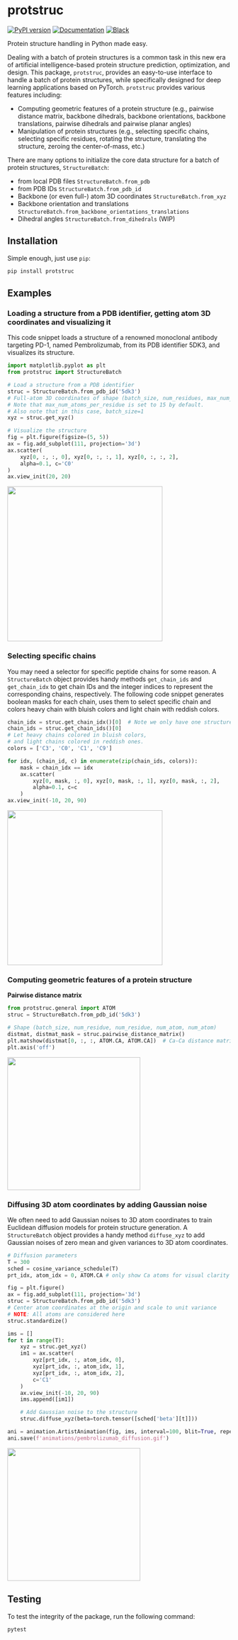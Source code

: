 # protstruc

[![PyPI version](https://badge.fury.io/py/protstruc.svg)](https://badge.fury.io/py/protstruc)
[![Documentation](https://img.shields.io/badge/documentation-link-blue.svg)](https://dohlee.github.io/protstruc)
[![Black](https://img.shields.io/badge/code%20style-black-000000.svg)](https://github.com/psf/black)

Protein structure handling in Python made easy.

Dealing with a batch of protein structures is a common task in this new era of artificial intelligence-based protein structure prediction, optimization, and design.
This package, `protstruc`, provides an easy-to-use interface to handle a batch of protein structures, while specifically designed for deep learning applications based on PyTorch.
`protstruc` provides various features including:

- Computing geometric features of a protein structure (e.g., pairwise distance matrix, backbone dihedrals, backbone orientations, backbone translations, pairwise dihedrals and pairwise planar angles)
- Manipulation of protein structures (e.g., selecting specific chains, selecting specific residues, rotating the structure, translating the structure, zeroing the center-of-mass, etc.)

There are many options to initialize the core data structure for a batch of protein structures, `StructureBatch`:

- from local PDB files `StructureBatch.from_pdb`
- from PDB IDs `StructureBatch.from_pdb_id`
- Backbone (or even full-) atom 3D coordinates `StructureBatch.from_xyz`
- Backbone orientation and translations `StructureBatch.from_backbone_orientations_translations`
- Dihedral angles `StructureBatch.from_dihedrals` (WIP)

## Installation

Simple enough, just use `pip`:

```bash
pip install protstruc
```

## Examples

### Loading a structure from a PDB identifier, getting atom 3D coordinates and visualizing it

This code snippet loads a structure of a renowned monoclonal antibody targeting PD-1, named Pembrolizumab, from its PDB identifier 5DK3, and visualizes its structure.

```python
import matplotlib.pyplot as plt
from protstruc import StructureBatch

# Load a structure from a PDB identifier
struc = StructureBatch.from_pdb_id('5dk3')
# Full-atom 3D coordinates of shape (batch_size, num_residues, max_num_atoms_per_residue, 3)
# Note that max_num_atoms_per_residue is set to 15 by default.
# Also note that in this case, batch_size=1
xyz = struc.get_xyz()

# Visualize the structure
fig = plt.figure(figsize=(5, 5))
ax = fig.add_subplot(111, projection='3d')
ax.scatter(
    xyz[0, :, :, 0], xyz[0, :, :, 1], xyz[0, :, :, 2],
    alpha=0.1, c='C0'
)
ax.view_init(20, 20)
```

<img src="img/pembrolizumab.png" width="350px">

### Selecting specific chains

You may need a selector for specific peptide chains for some reason.
A `StructureBatch` object provides handy methods `get_chain_ids` and `get_chain_idx` to get chain IDs and the integer indices to represent the corresponding chains, respectively.
The following code snippet generates boolean masks for each chain, uses them to select specific chain and colors heavy chain with bluish colors and light chain with reddish colors.

```python
chain_idx = struc.get_chain_idx()[0]  # Note we only have one structure in the batch.
chain_ids = struc.get_chain_ids()[0]
# Let heavy chains colored in bluish colors,
# and light chains colored in reddish ones.
colors = ['C3', 'C0', 'C1', 'C9']

for idx, (chain_id, c) in enumerate(zip(chain_ids, colors)):
    mask = chain_idx == idx
    ax.scatter(
        xyz[0, mask, :, 0], xyz[0, mask, :, 1], xyz[0, mask, :, 2],
        alpha=0.1, c=c
    )
ax.view_init(-10, 20, 90)
```

<img src="img/pembrolizumab_chain.png" width="350px">

### Computing geometric features of a protein structure

**Pairwise distance matrix**

```python
from protstruc.general import ATOM
struc = StructureBatch.from_pdb_id('5dk3')

# Shape (batch_size, num_residue, num_residue, num_atom, num_atom)
distmat, distmat_mask = struc.pairwise_distance_matrix()
plt.matshow(distmat[0, :, :, ATOM.CA, ATOM.CA])  # Ca-Ca distance matrix
plt.axis('off')
```

<img src="img/pembrolizumab_distmat.png" width="300px">

### Diffusing 3D atom coordinates by adding Gaussian noise

We often need to add Gaussian noises to 3D atom coordinates to train Euclidean diffusion models for protein structure generation.
A `StructureBatch` object provides a handy method `diffuse_xyz` to add Gaussian noises of zero mean and given variances to 3D atom coordinates.

```python
# Diffusion parameters
T = 300
sched = cosine_variance_schedule(T)
prt_idx, atom_idx = 0, ATOM.CA # only show Ca atoms for visual clarity

fig = plt.figure()
ax = fig.add_subplot(111, projection='3d')
struc = StructureBatch.from_pdb_id('5dk3')
# Center atom coordinates at the origin and scale to unit variance
# NOTE: All atoms are considered here
struc.standardize()

ims = []
for t in range(T):
    xyz = struc.get_xyz()
    im1 = ax.scatter(
        xyz[prt_idx, :, atom_idx, 0],
        xyz[prt_idx, :, atom_idx, 1],
        xyz[prt_idx, :, atom_idx, 2],
        c='C1'
    )
    ax.view_init(-10, 20, 90)
    ims.append([im1])

    # Add Gaussian noise to the structure
    struc.diffuse_xyz(beta=torch.tensor([sched['beta'][t]]))

ani = animation.ArtistAnimation(fig, ims, interval=100, blit=True, repeat_delay=1000)
ani.save(f'animations/pembrolizumab_diffusion.gif')
```

<img src="img/pembrolizumab_diffusion.gif" height="300px">

## Testing

To test the integrity of the package, run the following command:

```bash
pytest
```
